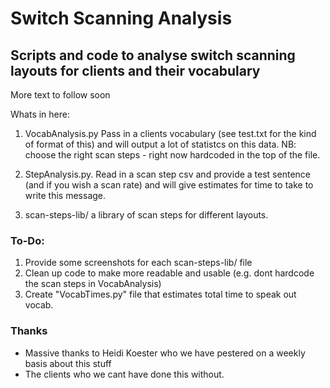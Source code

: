 # Switch Scanning Analysis
## Scripts and code to analyse switch scanning layouts for clients and their vocabulary

More text to follow soon

Whats in here:

1. VocabAnalysis.py Pass in a clients vocabulary (see test.txt for the kind of format of this) and will output a lot of statistcs on this data. NB: choose the right scan steps - right now hardcoded in the top of the file. 
2. StepAnalysis.py. Read in a scan step csv and provide a test sentence (and if you wish a scan rate) and will give estimates for time to take to write this message.

3. scan-steps-lib/ a library of scan steps for different layouts. 

### To-Do:

1. Provide some screenshots for each scan-steps-lib/ file
2. Clean up code to make more readable and usable (e.g. dont hardcode the scan steps in VocabAnalysis)
3. Create "VocabTimes.py" file that estimates total time to speak out vocab.

### Thanks

- Massive thanks to Heidi Koester who we have pestered on a weekly basis about this stuff 
- The clients who we cant have done this without. 


